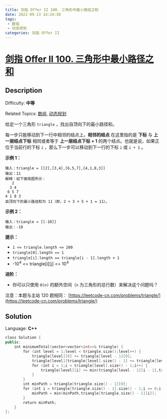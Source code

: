 ```yaml
---
title: 剑指 Offer II 100. 三角形中最小路径之和
date: 2022-09-13 14:24:58
tags:
 - 数组
 - 动态规划
categories: 剑指 Offer II
---
```


# [剑指 Offer II 100\. 三角形中最小路径之和](https://leetcode.cn/problems/IlPe0q/)

## Description

Difficulty: **中等**  

Related Topics: [数组](https://leetcode.cn/tag/array/), [动态规划](https://leetcode.cn/tag/dynamic-programming/)


给定一个三角形 `triangle` ，找出自顶向下的最小路径和。

每一步只能移动到下一行中相邻的结点上。**相邻的结点** 在这里指的是 **下标** 与 **上一层结点下标** 相同或者等于 **上一层结点下标 + 1** 的两个结点。也就是说，如果正位于当前行的下标 `i` ，那么下一步可以移动到下一行的下标 `i` 或 `i + 1` 。

**示例 1：**

```
输入：triangle = [[2],[3,4],[6,5,7],[4,1,8,3]]
输出：11
解释：如下面简图所示：
   2
  3 4
 6 5 7
4 1 8 3
自顶向下的最小路径和为 11（即，2 + 3 + 5 + 1 = 11）。
```

**示例 2：**

```
输入：triangle = [[-10]]
输出：-10
```

**提示：**

*   `1 <= triangle.length <= 200`
*   `triangle[0].length == 1`
*   `triangle[i].length == triangle[i - 1].length + 1`
*   -10<sup>4</sup> <= triangle[i][j] <= 10<sup>4</sup>

**进阶：**

*   你可以只使用 `O(n)` 的额外空间（`n` 为三角形的总行数）来解决这个问题吗？

注意：本题与主站 120 题相同： [https://leetcode-cn.com/problems/triangle/](https://leetcode-cn.com/problems/triangle/)


## Solution

Language: **C++**

```c++
class Solution {
public:
    int minimumTotal(vector<vector<int>>& triangle) {
        for (int level = 1;level < triangle.size();level++) {
            triangle[level][0] += triangle[level - 1][0];
            triangle[level][triangle[level].size() - 1] += triangle[level - 1][triangle[level - 1].size() - 1];
            for (int i = 1;i < triangle[level].size() - 1;i++) {
                triangle[level][i] += min(triangle[level - 1][i - 1],triangle[level - 1][i]);
            }
        }
        int minPath = triangle[triangle.size() - 1][0];
        for (int i = triangle[triangle.size() - 1].size() - 1;i >= 0;i--) {
            minPath = min(minPath,triangle[triangle.size() - 1][i]);
        }
        return minPath;
    }
};
```